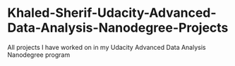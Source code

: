 # Khaled-Sherif-Udacity-Advanced-Data-Analysis-Nanodegree-Projects
All projects I have worked on in my Udacity Advanced Data Analysis Nanodegree program

